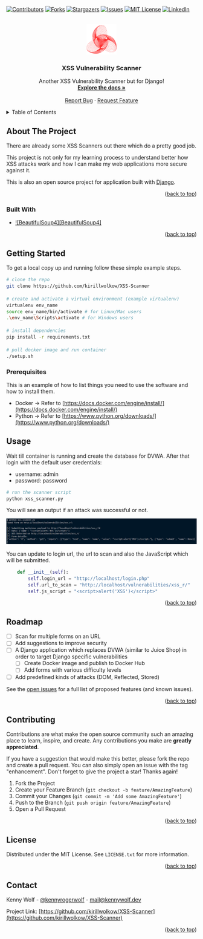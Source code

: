 <!-- Improved compatibility of back to top link: See: https://github.com/othneildrew/Best-README-Template/pull/73 -->
<a name="readme-top"></a>

<!-- PROJECT SHIELDS -->
[![Contributors][contributors-shield]][contributors-url]
[![Forks][forks-shield]][forks-url]
[![Stargazers][stars-shield]][stars-url]
[![Issues][issues-shield]][issues-url]
[![MIT License][license-shield]][license-url]
[![LinkedIn][linkedin-shield]][linkedin-url]

<!-- PROJECT LOGO -->
<br />
<div align="center">
  <a href="https://github.com/kirillwolkow/XSS-Scanner">
    <img src="images/logo.png" alt="Logo" width="80" height="80">
  </a>

<h3 align="center">XSS Vulnerability Scanner</h3>

  <p align="center">
    Another XSS Vulnerability Scanner but for Django!
    <br />
    <a href="https://github.com/kirillwolkow/XSS-Scanner"><strong>Explore the docs »</strong></a>
    <br />
    <br />
    <a href="https://github.com/kirillwolkow/XSS-Scanner/issues">Report Bug</a>
    ·
    <a href="https://github.com/kirillwolkow/XSS-Scanner/issues">Request Feature</a>
  </p>
</div>

<!-- TABLE OF CONTENTS -->
<details>
  <summary>Table of Contents</summary>
  <ol>
    <li>
      <a href="#about-the-project">About The Project</a>
      <ul>
        <li><a href="#built-with">Built With</a></li>
      </ul>
    </li>
    <li>
      <a href="#getting-started">Getting Started</a>
      <ul>
        <li><a href="#prerequisites">Prerequisites</a></li>
      </ul>
    </li>
    <li><a href="#usage">Usage</a></li>
    <li><a href="#roadmap">Roadmap</a></li>
    <li><a href="#contributing">Contributing</a></li>
    <li><a href="#license">License</a></li>
    <li><a href="#contact">Contact</a></li>
    <!-- <li><a href="#acknowledgments">Acknowledgments</a></li> -->
  </ol>
</details>

<!-- ABOUT THE PROJECT -->
## About The Project

There are already some XSS Scanners out there which do a pretty good job.

This project is not only for my learning process to understand better how XSS attacks work and how I can make my web applications more secure against it.

This is also an open source project for application built with [Django](https://www.djangoproject.com/).

<p align="right">(<a href="#readme-top">back to top</a>)</p>

### Built With

* [![BeautifulSoup4][BeautifulSoup4]][BeautifulSoup4-url]

<p align="right">(<a href="#readme-top">back to top</a>)</p>

<!-- GETTING STARTED -->
## Getting Started

To get a local copy up and running follow these simple example steps.

```sh
# clone the repo
git clone https://github.com/kirillwolkow/XSS-Scanner

# create and activate a virtual environment (example virtualenv)
virtualenv env_name
source env_name/bin/activate # for Linux/Mac users
.\env_name\Scripts\activate # for Windows users

# install dependencies
pip install -r requirements.txt

# pull docker image and run container
./setup.sh
```

### Prerequisites

This is an example of how to list things you need to use the software and how to install them.
* Docker -> Refer to [https://docs.docker.com/engine/install/](https://docs.docker.com/engine/install/)
* Python -> Refer to [https://www.python.org/downloads/](https://www.python.org/downloads/)

<!-- USAGE EXAMPLES -->
## Usage

Wait till container is running and create the database for DVWA. After that login with the default user credentials:
- username: admin
- password: password

```sh
# run the scanner script
python xss_scanner.py
```

You will see an output if an attack was successful or not.

[![Code Output](/images/code.png)](/images/code.png)

You can update to login url, the url to scan and also the JavaScript which will be submitted.

```python
    def __init__(self):
        self.login_url = "http://localhost/login.php"
        self.url_to_scan = "http://localhost/vulnerabilities/xss_r/"
        self.js_script = "<script>alert('XSS')</script>"
```

<p align="right">(<a href="#readme-top">back to top</a>)</p>

<!-- ROADMAP -->
## Roadmap

- [ ] Scan for multiple forms on an URL
- [ ] Add suggestions to improve security
- [ ] A Django application which replaces DVWA (similar to Juice Shop) in order to target Django specific vulnerabilities
    - [ ] Create Docker image and publish to Docker Hub
    - [ ] Add forms with various difficulty levels
- [ ] Add predefined kinds of attacks (DOM, Reflected, Stored)

See the [open issues](https://github.com/kirillwolkow/XSS-Scanner/issues) for a full list of proposed features (and known issues).

<p align="right">(<a href="#readme-top">back to top</a>)</p>

<!-- CONTRIBUTING -->
## Contributing

Contributions are what make the open source community such an amazing place to learn, inspire, and create. Any contributions you make are **greatly appreciated**.

If you have a suggestion that would make this better, please fork the repo and create a pull request. You can also simply open an issue with the tag "enhancement".
Don't forget to give the project a star! Thanks again!

1. Fork the Project
2. Create your Feature Branch (`git checkout -b feature/AmazingFeature`)
3. Commit your Changes (`git commit -m 'Add some AmazingFeature'`)
4. Push to the Branch (`git push origin feature/AmazingFeature`)
5. Open a Pull Request

<p align="right">(<a href="#readme-top">back to top</a>)</p>

<!-- LICENSE -->
## License

Distributed under the MIT License. See `LICENSE.txt` for more information.

<p align="right">(<a href="#readme-top">back to top</a>)</p>

<!-- CONTACT -->
## Contact

Kenny Wolf - [@kennyrogerwolf](https://twitter.com/kennyrogerwolf) - mail@kennywolf.dev

Project Link: [https://github.com/kirillwolkow/XSS-Scanner](https://github.com/kirillwolkow/XSS-Scanner)

<p align="right">(<a href="#readme-top">back to top</a>)</p>

<!-- ACKNOWLEDGMENTS
## Acknowledgments

* []()
* []()
* []() 

<p align="right">(<a href="#readme-top">back to top</a>)</p> -->

<!-- MARKDOWN LINKS & IMAGES -->
<!-- https://www.markdownguide.org/basic-syntax/#reference-style-links -->
[BeautifulSoup4-shield]: https://img.shields.io/badge/next.js-000000?style=for-the-badge&logo=nextdotjs&logoColor=white
[BeautifulSoup4-url]: https://beautiful-soup-4.readthedocs.io/en/latest/
[contributors-shield]: https://img.shields.io/github/contributors/kirillwolkow/XSS-Scanner.svg?style=for-the-badge
[contributors-url]: https://github.com/kirillwolkow/XSS-Scanner/graphs/contributors
[forks-shield]: https://img.shields.io/github/forks/kirillwolkow/XSS-Scanner.svg?style=for-the-badge
[forks-url]: https://github.com/kirillwolkow/XSS-Scanner/network/members
[stars-shield]: https://img.shields.io/github/stars/kirillwolkow/XSS-Scanner.svg?style=for-the-badge
[stars-url]: https://github.com/kirillwolkow/XSS-Scanner/stargazers
[issues-shield]: https://img.shields.io/github/issues/kirillwolkow/XSS-Scanner.svg?style=for-the-badge
[issues-url]: https://github.com/kirillwolkow/XSS-Scanner/issues
[license-shield]: https://img.shields.io/github/license/kirillwolkow/XSS-Scanner.svg?style=for-the-badge
[license-url]: https://github.com/kirillwolkow/XSS-Scanner/blob/master/LICENSE.txt
[linkedin-shield]: https://img.shields.io/badge/-LinkedIn-black.svg?style=for-the-badge&logo=linkedin&colorB=555
[linkedin-url]: https://linkedin.com/in/kennywolf-dev
[product-screenshot]: images/code.png
